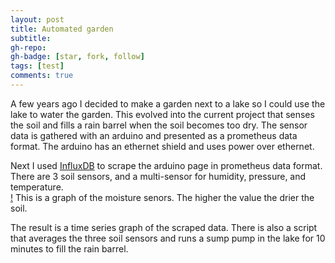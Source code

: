 ```yaml
---
layout: post
title: Automated garden
subtitle: 
gh-repo: 
gh-badge: [star, fork, follow]
tags: [test]
comments: true
---
```


A few years ago I decided to make a garden next to a lake so I could use the lake to water the garden. This evolved into the current project that senses the soil
and fills a rain barrel when the soil becomes too dry.  The sensor data is gathered with an arduino and presented as a prometheus data format.  The arduino
has an ethernet shield and uses power over ethernet.  

Next I used [InfluxDB](https://www.influxdata.com/) to scrape the arduino page in prometheus data format.  There are 3 soil sensors, and a multi-sensor for humidity, pressure, and temperature.  
[!](assets/img/moisture-sensors.png)
This is a graph of the moisture senors.  The higher the value the drier the soil.

The result is a time series graph of the scraped data.  There is also a script that averages the three soil sensors and runs a sump pump in the lake for 10 minutes
to fill the rain barrel.

